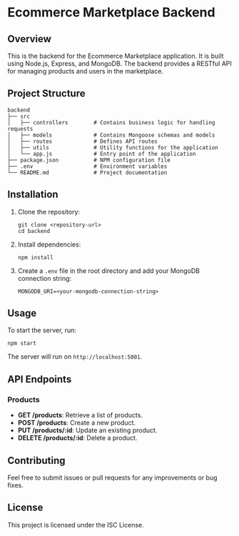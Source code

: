 # Ecommerce Marketplace Backend

## Overview
This is the backend for the Ecommerce Marketplace application. It is built using Node.js, Express, and MongoDB. The backend provides a RESTful API for managing products and users in the marketplace.

## Project Structure
```
backend
├── src
│   ├── controllers        # Contains business logic for handling requests
│   ├── models             # Contains Mongoose schemas and models
│   ├── routes             # Defines API routes
│   ├── utils              # Utility functions for the application
│   └── app.js             # Entry point of the application
├── package.json           # NPM configuration file
├── .env                   # Environment variables
└── README.md              # Project documentation
```

## Installation
1. Clone the repository:
   ```
   git clone <repository-url>
   cd backend
   ```

2. Install dependencies:
   ```
   npm install
   ```

3. Create a `.env` file in the root directory and add your MongoDB connection string:
   ```
   MONGODB_URI=<your-mongodb-connection-string>
   ```

## Usage
To start the server, run:
```
npm start
```
The server will run on `http://localhost:5001`.

## API Endpoints
### Products
- **GET /products**: Retrieve a list of products.
- **POST /products**: Create a new product.
- **PUT /products/:id**: Update an existing product.
- **DELETE /products/:id**: Delete a product.

## Contributing
Feel free to submit issues or pull requests for any improvements or bug fixes.

## License
This project is licensed under the ISC License.